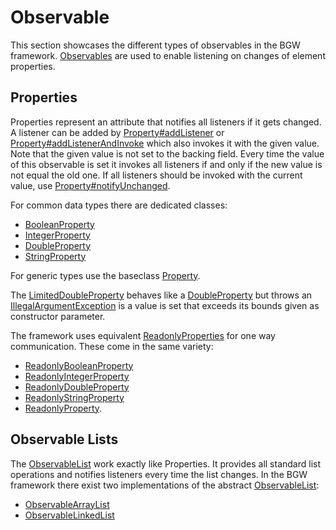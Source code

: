 [ObservableKDoc]: /docs/tools.aqua.bgw.observable/-observable/index.html
[addListenerKDoc]: /docs/tools.aqua.bgw.observable/-value-observable/add-listener.html
[addListenerAndInvokeKDoc]: /docs/tools.aqua.bgw.observable/-value-observable/add-listener-and-invoke.html
[notifyUnchangedKDoc]: /docs/tools.aqua.bgw.observable/-property/notify-unchanged.html
[PropertyKDoc]: /docs/tools.aqua.bgw.observable/-property/index.html
[BooleanPropertyKDoc]: /docs/tools.aqua.bgw.observable/-boolean-property/index.html
[IntegerPropertyKDoc]: /docs/tools.aqua.bgw.observable/-integer-property/index.html
[DoublePropertyKDoc]: /docs/tools.aqua.bgw.observable/-double-property/index.html
[LimitedDoublePropertyKDoc]: /docs/tools.aqua.bgw.observable.properties/-limited-double-property/index.html
[StringPropertyKDoc]: /docs/tools.aqua.bgw.observable/-string-property/index.html
[ReadonlyPropertyKDoc]: /docs/tools.aqua.bgw.observable.properties/-readonly-property/index.html
[ReadonlyBooleanPropertyKDoc]: /docs/tools.aqua.bgw.observable/-readonly-boolean-property/index.html
[ReadonlyIntegerPropertyKDoc]: /docs/tools.aqua.bgw.observable/-readonly-integer-property/index.html
[ReadonlyDoublePropertyKDoc]: /docs/tools.aqua.bgw.observable/-readonly-double-property/index.html
[ReadonlyStringPropertyKDoc]: /docs/tools.aqua.bgw.observable/-readonly-string-property/index.html
[ObservableListKDoc]: /docs/tools.aqua.bgw.observable/-observable-list/index.html
[ObservableArrayListKDoc]: /docs/tools.aqua.bgw.observable/-observable-array-list/index.html
[ObservableLinkedListKDoc]: /docs/tools.aqua.bgw.observable/-observable-linked-list/index.html
[IllegalArgumentExceptionKDoc]: https://kotlinlang.org/api/latest/jvm/stdlib/kotlin/-illegal-argument-exception/

# Observable

This section showcases the different types of observables in the BGW framework. [Observables][ObservableKDoc] are used
to enable listening on changes of element properties.

## Properties

Properties represent an attribute that notifies all listeners if it gets changed. A listener can be added
by [Property#addListener][addListenerKDoc]
or [Property#addListenerAndInvoke][addListenerAndInvokeKDoc]
which also invokes it with the given value. Note that the given value is not set to the backing field. Every time the
value of this observable is set it invokes all listeners if and only if the new value is not equal the old one. If
all listeners should be invoked with the current value, use [Property#notifyUnchanged][notifyUnchangedKDoc].

For common data types there are dedicated classes:

- [BooleanProperty][BooleanPropertyKDoc]
- [IntegerProperty][IntegerPropertyKDoc]
- [DoubleProperty][DoublePropertyKDoc]
- [StringProperty][StringPropertyKDoc]

For generic types use the baseclass [Property<T>][PropertyKDoc].

The [LimitedDoubleProperty][LimitedDoublePropertyKDoc] behaves like a [DoubleProperty][DoublePropertyKDoc]
but throws an [IllegalArgumentException][IllegalArgumentExceptionKDoc] is a value is set that exceeds its bounds given as constructor parameter.

The framework uses equivalent [ReadonlyProperties][ReadonlyPropertyKDoc] for one way communication. These come in the same variety:

- [ReadonlyBooleanProperty][ReadonlyBooleanPropertyKDoc]
- [ReadonlyIntegerProperty][ReadonlyIntegerPropertyKDoc]
- [ReadonlyDoubleProperty][ReadonlyDoublePropertyKDoc]
- [ReadonlyStringProperty][ReadonlyStringPropertyKDoc]
- [ReadonlyProperty<T>][ReadonlyPropertyKDoc].

## Observable Lists

The [ObservableList][ObservableListKDoc] work exactly like Properties. It provides all standard list operations and notifies listeners every
time
the list changes. In the BGW framework there exist two implementations of the
abstract [ObservableList][ObservableListKDoc]:

- [ObservableArrayList][ObservableArrayListKDoc]
- [ObservableLinkedList][ObservableLinkedListKDoc]
